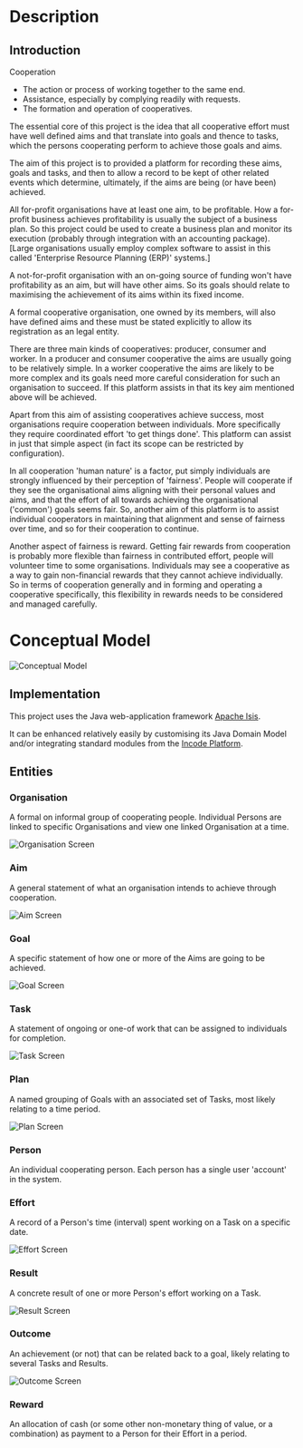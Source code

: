 

# Description

## Introduction

Cooperation

* The action or process of working together to the same end.
* Assistance, especially by complying readily with requests.
* The formation and operation of cooperatives.

The essential core of this project is the idea that all cooperative effort must have well defined aims and that translate into goals and thence to tasks, which the persons cooperating perform to achieve those goals and aims. 

The aim of this project is to provided a platform for recording these aims, goals and tasks, and then to allow a record to be kept of other related events which determine, ultimately, if the aims are being (or have been) achieved.

All for-profit organisations have at least one aim, to be profitable. How a for-profit business achieves profitability is usually the subject of a business plan. So this project could be used to create a business plan and monitor its execution (probably through integration with an accounting package). [Large organisations usually employ complex software to assist in this called 'Enterprise Resource Planning (ERP)' systems.]

A not-for-profit organisation with an on-going source of funding won't have profitability as an aim, but will have other aims. So its goals should relate to maximising the achievement of its aims within its fixed income.

A formal cooperative organisation, one owned by its members, will also have defined aims and these must be stated explicitly to allow its registration as an legal entity. 

There are three main kinds of cooperatives: producer, consumer and worker. In a producer and consumer cooperative the aims are usually going to be relatively simple. In a worker cooperative the aims are likely to be more complex and its goals need more careful consideration for such an organisation to succeed. If this platform assists in that its key aim mentioned above will be achieved.

Apart from this aim of assisting cooperatives achieve success, most organisations require cooperation between individuals. More specifically they require coordinated effort 'to get things done'. This platform can assist in just that simple aspect (in fact its scope can be restricted by configuration).

In all cooperation 'human nature' is a factor, put simply individuals are strongly influenced by their perception of 'fairness'. People will cooperate if they see the organisational aims aligning with their personal values and aims, and that the effort of all towards achieving the organisational ('common') goals seems fair. So, another aim of this platform is to assist individual cooperators in maintaining that alignment and sense of fairness over time, and so for their cooperation to continue.

Another aspect of fairness is reward. Getting fair rewards from cooperation is probably more flexible than fairness in contributed effort, people will volunteer time to some organisations. Individuals may see a cooperative as a way to gain non-financial rewards that they cannot achieve individually. So in terms of cooperation generally and in forming and operating a cooperative specifically, this flexibility in rewards needs to be considered and managed carefully.

# Conceptual Model

![Conceptual Model](https://github.com/stevecam62/cooperation/blob/master/module-base/documents/cooperation.png)

## Implementation

This project uses the Java web-application framework [Apache Isis](http://isis.apache.org).

It can be enhanced relatively easily by customising its Java Domain Model and/or integrating standard modules from the [Incode Platform](http://platform.incode.org).

## Entities

### Organisation

A formal on informal group of cooperating people. Individual Persons are linked to specific Organisations and view one linked Organisation at a time.

![Organisation Screen](https://github.com/stevecam62/cooperation/blob/master/module-base/images/screen/Organisation.png)

### Aim

A general statement of what an organisation intends to achieve through cooperation.

![Aim Screen](https://github.com/stevecam62/cooperation/blob/master/module-base/images/screen/Aim.png)

### Goal

A specific statement of how one or more of the Aims are going to be achieved.

![Goal Screen](https://github.com/stevecam62/cooperation/blob/master/module-base/images/screen/Goal.png)

### Task

A statement of ongoing or one-of work that can be assigned to individuals for completion.

![Task Screen](https://github.com/stevecam62/cooperation/blob/master/module-base/images/screen/Task.png)

### Plan

A named grouping of Goals with an associated set of Tasks, most likely relating to a time period.

![Plan Screen](https://github.com/stevecam62/cooperation/blob/master/module-base/images/screen/Plan.png)

### Person

An individual cooperating person. Each person has a single user 'account' in the system.

### Effort

A record of a Person's time (interval) spent working on a Task on a specific date.

![Effort Screen](https://github.com/stevecam62/cooperation/blob/master/module-base/images/screen/Effort.png)

### Result

A concrete result of one or more Person's effort working on a Task.

![Result Screen](https://github.com/stevecam62/cooperation/blob/master/module-base/images/screen/Result.png)

### Outcome

An achievement (or not) that can be related back to a goal, likely relating to several Tasks and Results.

![Outcome Screen](https://github.com/stevecam62/cooperation/blob/master/module-base/images/screen/Outcome.png)

### Reward

An allocation of cash (or some other non-monetary thing of value, or a combination) as payment to a Person for their Effort in a period.





